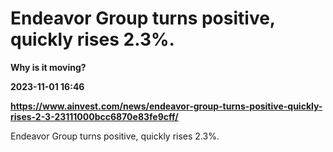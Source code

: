 # Endeavor Group turns positive, quickly rises 2.3%.
**Why is it moving?**

**2023-11-01 16:46**

**https://www.ainvest.com/news/endeavor-group-turns-positive-quickly-rises-2-3-23111000bcc6870e83fe9cff/**

Endeavor Group turns positive, quickly rises 2.3%.